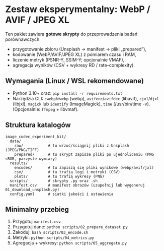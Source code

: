 # Zestaw eksperymentalny: WebP / AVIF / JPEG XL

Ten pakiet zawiera **gotowe skrypty** do przeprowadzenia badań porównawczych:
- przygotowanie zbioru (Unsplash → manifest → pliki „prepared”),
- kodowanie (WebP/AVIF/JPEG XL) z pomiarem czasu i RAM,
- liczenie metryk (PSNR-Y, SSIM-Y; opcjonalnie VMAF),
- agregacja wyników (CSV + wykresy RD / rate–complexity).

## Wymagania (Linux / WSL rekomendowane)
- Python 3.10+ oraz: `pip install -r requirements.txt`
- Narzędzia CLI: `cwebp`/`dwebp` (webp), `avifenc`/`avifdec` (libavif), `cjxl`/`djxl` (libjxl),
  `magick` lub `identify` (ImageMagick), `time` (/usr/bin/time -v). (Opcjonalnie: `ffmpeg` + libvmaf).


## Struktura katalogów
```
image_codec_experiment_kit/
  data/
    raw/           # tu wrzuć/ściągnij pliki z Unsplash (JPEG/PNG/TIFF)
    prepared/      # tu skrypt zapisze pliki po ujednoliceniu (PNG sRGB, parzyste wymiary)
  results/
    encodes/       # tu zapiszą się pliki wynikowe (webp/avif/jxl)
    csv/           # tu trafią logi i metryki (CSV)
    plots/         # tu trafią wykresy (PNG)
  scripts/         # skrypty .py oraz .sh
  manifest.csv     # manifest obrazów (uzupełnij lub wygeneruj 01_download_unsplash.py)
  config.yaml      # siatki jakości i ustawienia
```

## Minimalny przebieg
1. Przygotuj `manifest.csv`
2. Przygotuj dane: `python scripts/02_prepare_dataset.py`
3. Zakoduj: `bash scripts/03_encode.sh`
4. Metryki: `python scripts/04_metrics.py`
5. Agregacja + wykresy: `python scripts/05_aggregate.py`

